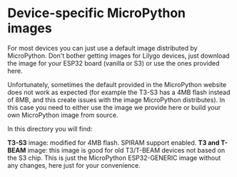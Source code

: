 # Device-specific MicroPython images

For most devices you can just use a default image distributed by MicroPython. Don't bother getting images for Lilygo devices, just download the image for your ESP32 board (vanilla or S3) or use the ones provided here.

Unfortunately, sometimes the default provided in the MicroPython website does not work as expected (for example the T3-S3 has a 4MB flash instead of 8MB, and this create issues with the image MicroPython distributes). In this case you need to either use the image we provide here or build your own MicroPython image from source.

In this directory you will find:

**T3-S3** image: modified for 4MB flash. SPIRAM support enabled.
**T3 and T-BEAM** image: this image is good for old T3/T-BEAM devices not based on the S3 chip. This is just the MicroPython ESP32-GENERIC image without any changes, here just for your convenience.
